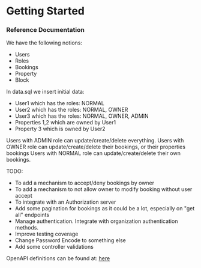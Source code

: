 # Getting Started

### Reference Documentation
We have the following notions:
* Users
* Roles
* Bookings
* Property
* Block

In data.sql we insert initial data:
* User1 which has the roles: NORMAL
* User2 which has the roles: NORMAL, OWNER
* User3 which has the roles: NORMAL, OWNER, ADMIN
* Properties 1,2 which are owned by User1
* Property 3 which is owned by User2

Users with ADMIN role can update/create/delete everything.
Users with OWNER role can update/create/delete their bookings, or their properties bookings
Users with NORMAL role can update/create/delete their own bookings.

TODO:
* To add a mechanism to accept/deny bookings by owner
* To add a mechanism to not allow owner to modify booking without user accept
* To integrate with an Authorization server
* Add some pagination for bookings as it could be a lot, especially on "get all" endpoints
* Manage authentication. Integrate with organization authentication methods.
* Improve testing coverage
* Change Password Encode to something else
* Add some controller validations

OpenAPI definitions can be found at: [here](http://localhost:8080/swagger-ui/index.html)